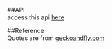 ##API  
access this api [here](https://jirateep.github.io/Fortune-Cookies/)

##Reference  
Quotes are from [geckoandfly.com](https://www.geckoandfly.com/16647/20-wise-chinese-fortune-cookie-sayings/)

